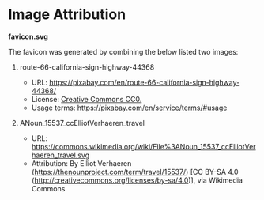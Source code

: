 # Image Attribution

**favicon.svg**

The favicon was generated by combining the below listed two images:

1. route-66-california-sign-highway-44368

    - URL: https://pixabay.com/en/route-66-california-sign-highway-44368/
    - License: [Creative Commons CC0.](https://creativecommons.org/publicdomain/zero/1.0/deed.en)
    - Usage terms: https://pixabay.com/en/service/terms/#usage

2. ANoun_15537_ccElliotVerhaeren_travel

    - URL: https://commons.wikimedia.org/wiki/File%3ANoun_15537_ccElliotVerhaeren_travel.svg
    - Attribution: By Elliot Verhaeren (https://thenounproject.com/term/travel/15537/) [CC BY-SA 4.0 (http://creativecommons.org/licenses/by-sa/4.0)], via Wikimedia Commons
